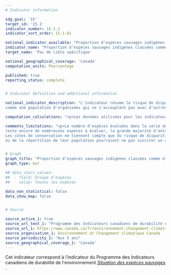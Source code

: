 ```yaml
---
# Indicator information

sdg_goal: '15'
target_id: '15.1'
indicator_number: 15.1.1
indicator_sort_order: 15-1-01

national_indicator_available: "Proportion d’espèces sauvages indigènes classées comme étant en sécurité ou apparemment en sécurité selon le risque de disparition national"
indicator_name: "Proportion d’espèces sauvages indigènes classées comme étant en sécurité ou apparemment en sécurité selon le risque de disparition national"
target_name: 'Pas de cible spécifique'

national_geographical_coverage: 'Canada'
computation_units: Pourcentage

published: true
reporting_status: complete


# Indicator definition and additional information

national_indicator_description: "L'indicateur résume le risque de disparition des différentes espèces au Canada. Une espèce est définie 
comme une population d'organismes qui ne s'accouplent pas avec d'autres populations même lorsqu'elles occupent un même territoire au même moment. <em>Environnement et Changement climatique Canada (ECCC)</em>"

computation_calculations: "<p>Les données utilisées pour les indicateurs sont tirées du rapport Espèces sauvages 2015. Le rapport Espèces sauvages fournit une évaluation de la situation générale des espèces canadiennes dans l'ensemble des provinces, des territoires et des régions océaniques, ainsi qu'à l'échelle nationale. <br><br>Le niveau de risque de disparition national est une évaluation de la probabilité qu'une espèce donnée disparaisse du Canada. Ce niveau de risque est fondé sur la rareté de l'espèce, sur les tendances récentes de la taille et de la répartition de sa population ainsi que sur les menaces pesant sur elle. <em>(ECCC)</em></p>"

comments_limitations: "<p>Le nombre d'espèces évaluées dans la série de rapports Espèces sauvages est passé de 1 670 en 2000 à 29 848 en 2015. Cependant, il 
reste encore de nombreuses espèces à évaluer, la grande majorité d'entre elles étant des insectes et d'autres invertébrés.<br><br>
Les cotes de conservation ne tiennent compte que du risque de disparition du Canada. Il s'ensuit que pour certaines espèces, des changements importants de la taille 
ou de la répartition de leur population pourraient ne pas susciter un changement de leur cote de conservation. <em>(ECCC)</em></p>"


# Graph
graph_title: "Proportion d’espèces sauvages indigènes classées comme étant en sécurité ou apparemment en sécurité"
graph_type: bar

## data_start_values:
##  - field: Groupe d'espèces
##    value: Toutes les espèces

data_non_statistical: false
data_show_map: false


# Source

source_active_1: true
source_url_text_1: "Programme des Indicateurs canadiens de durabilité de l’environnement, Situation générale des espèces sauvages"
source_url_1: https://www.canada.ca/fr/environnement-changement-climatique/services/indicateurs-environnementaux/situation-generale-especes-sauvages.html
source_organisation_1: Environnement et Changement climatique Canada
source_periodicity_1: "Aux 5 ans"
source_geographical_coverage_1: 'Canada'
---
```

Cet indicateur correspond à l’indicateur du Programme des Indicateurs canadiens de durabilité de l'environnement <a href="https://www.canada.ca/fr/environnement-changement-climatique/services/indicateurs-environnementaux/situation-generale-especes-sauvages.html"> <em>Situation des espèces sauvages </em></a>.
